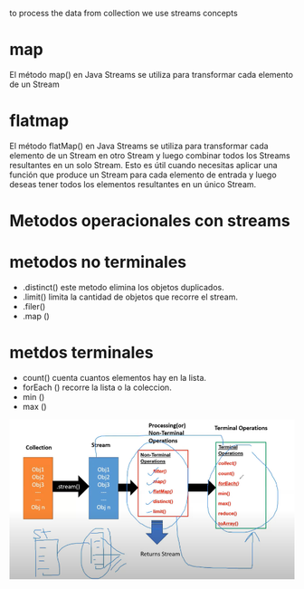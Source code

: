 to process the data from collection we use streams concepts
# map
El método map() en Java Streams se utiliza para transformar cada elemento de un Stream
# flatmap 
El método flatMap() en Java Streams se utiliza para transformar cada elemento de un Stream en otro Stream y luego combinar todos los Streams resultantes en un solo Stream. Esto es útil cuando necesitas aplicar una función que produce un Stream para cada elemento de entrada y luego deseas tener todos los elementos resultantes en un único Stream.
# Metodos operacionales con streams
# metodos no terminales
- .distinct() este metodo elimina los objetos duplicados.
- .limit() limita la cantidad de objetos que recorre el stream.
- .filer()
- .map ()
# metdos terminales
- count() cuenta cuantos elementos hay en la lista.
- forEach () recorre la lista o la coleccion.
- min ()
- max ()

![Alt text](image-2.png)


